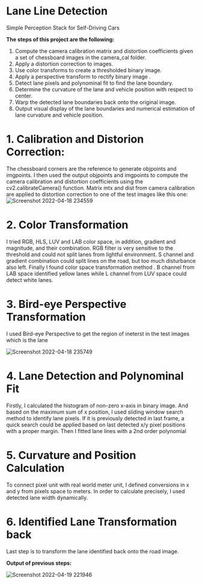 # Lane Line Detection
Simple Perception Stack for Self-Driving Cars


**The steps of this project are the following:**

1. Compute the camera calibration matrix and distortion coefficients given a set of chessboard images in the camera_cal folder.
2. Apply a distortion correction to images.
3. Use color transforms to create a thresholded binary image.
4. Apply a perspective transform to rectify binary image .
5. Detect lane pixels and polynominal fit to find the lane boundary.
6. Determine the curvature of the lane and vehicle position with respect to center.
7. Warp the detected lane boundaries back onto the original image.
8. Output visual display of the lane boundaries and numerical estimation of lane curvature and vehicle position.


# 1. Calibration and Distorion Correction:
The chessboard corners are the reference to generate objpoints and imgpoints.
I then used the output objpoints and imgpoints to compute the camera calibration and distortion coefficients using the cv2.calibrateCamera() function.
Matrix mtx and dist from camera calibration are applied to distortion correction to one of the test images like this one:
![Screenshot 2022-04-18 234559](https://user-images.githubusercontent.com/73904088/163897732-7707d1ca-20de-4513-9397-bb42fe87ec13.jpg)


# 2. Color Transformation
I tried RGB, HLS, LUV and LAB color space, in addition, gradient and magnitude, and their combination. 
RGB filter is very sensitive to the threshold and could not split lanes from lightful environment. 
S channel and gradient combination could split lines on the road, but too much disturbance also left.
Finally I found color space transformation method .
B channel from LAB space identified yellow lanes while L channel from LUV space could detect white lanes.

# 3. Bird-eye Perspective Transformation
I used Bird-eye Perspective to get the region of ineterst in the test images which is the lane

![Screenshot 2022-04-18 235749](https://user-images.githubusercontent.com/73904088/163897879-3647be37-9ca4-4138-ac7c-30519216118c.jpg)

# 4. Lane Detection and Polynominal Fit

Firstly, I calculated the histogram of non-zero x-axis in binary image. And based on the maximum sum of x position, I used sliding window search method to identify lane pixels. If it is previously detected in last frame, a quick search could be applied based on last detected x/y pixel positions with a proper margin.
Then I fitted lane lines with a 2nd order polynomial 

# 5. Curvature and Position Calculation
To connect pixel unit with real world meter unit, I defined conversions in x and y from pixels space to meters. In order to calculate precisely, I used detected lane width dynamically.

# 6. Identified Lane Transformation back
Last step is to transform the lane identified back onto the road image. 

**Output of previous steps:**


![Screenshot 2022-04-19 221946](https://user-images.githubusercontent.com/73904088/164111137-29e96278-d41f-49a2-a33c-c047154b7e35.jpg)


